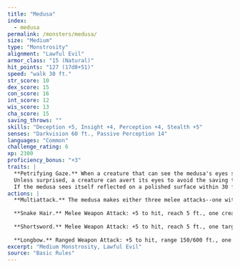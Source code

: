 ```yaml
---
title: "Medusa"
index:
  - medusa
permalink: /monsters/medusa/
size: "Medium"
type: "Monstrosity"
alignment: "Lawful Evil"
armor_class: "15 (Natural)"
hit_points: "127 (17d8+51)"
speed: "walk 30 ft."
str_score: 10
dex_score: 15
con_score: 16
int_score: 12
wis_score: 13
cha_score: 15
saving_throws: ""
skills: "Deception +5, Insight +4, Perception +4, Stealth +5"
senses: "Darkvision 60 ft., Passive Perception 14"
languages: "Common"
challenge_rating: 6
xp: 2300
proficiency_bonus: "+3"
traits: |
  **Petrifying Gaze.** When a creature that can see the medusa's eyes starts its turn within 30 ft. of the medusa, the medusa can force it to make a DC 14 Constitution saving throw if the medusa isn't incapacitated and can see the creature. If the saving throw fails by 5 or more, the creature is instantly petrified. Otherwise, a creature that fails the save begins to turn to stone and is restrained. The restrained creature must repeat the saving throw at the end of its next turn, becoming petrified on a failure or ending the effect on a success. The petrification lasts until the creature is freed by the greater restoration spell or other magic.
  Unless surprised, a creature can avert its eyes to avoid the saving throw at the start of its turn. If the creature does so, it can't see the medusa until the start of its next turn, when it can avert its eyes again. If the creature looks at the medusa in the meantime, it must immediately make the save.
  If the medusa sees itself reflected on a polished surface within 30 ft. of it and in an area of bright light, the medusa is, due to its curse, affected by its own gaze.
actions: |
  **Multiattack.** The medusa makes either three melee attacks--one with its snake hair and two with its shortsword--or two ranged attacks with its longbow.
  
  **Snake Hair.** Melee Weapon Attack: +5 to hit, reach 5 ft., one creature. Hit: 4 (1d4 + 2) piercing damage plus 14 (4d6) poison damage.
  
  **Shortsword.** Melee Weapon Attack: +5 to hit, reach 5 ft., one target. Hit: 5 (1d6 + 2) piercing damage.
  
  **Longbow.** Ranged Weapon Attack: +5 to hit, range 150/600 ft., one target. Hit: 6 (1d8 + 2) piercing damage plus 7 (2d6) poison damage.
excerpt: "Medium Monstrosity, Lawful Evil"
source: "Basic Rules"
---
```


